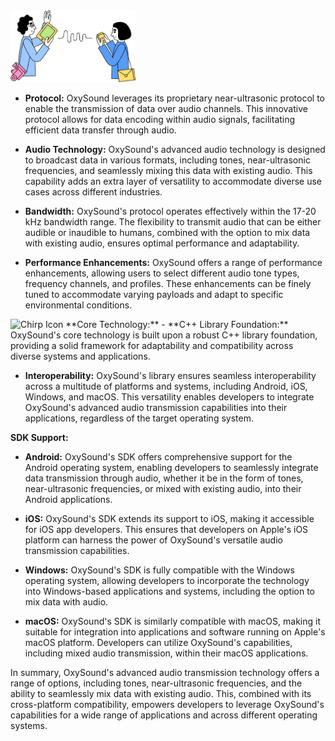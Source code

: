 

<img src="1.png" alt="X Icon" width="200px">



- **Protocol:** OxySound leverages its proprietary near-ultrasonic protocol to enable the transmission of data over audio channels. This innovative protocol allows for data encoding within audio signals, facilitating efficient data transfer through audio.

- **Audio Technology:** OxySound's advanced audio technology is designed to broadcast data in various formats, including tones, near-ultrasonic frequencies, and seamlessly mixing this data with existing audio. This capability adds an extra layer of versatility to accommodate diverse use cases across different industries.

- **Bandwidth:** OxySound's protocol operates effectively within the 17-20 kHz bandwidth range. The flexibility to transmit audio that can be either audible or inaudible to humans, combined with the option to mix data with existing audio, ensures optimal performance and adaptability.

- **Performance Enhancements:** OxySound offers a range of performance enhancements, allowing users to select different audio tone types, frequency channels, and profiles. These enhancements can be finely tuned to accommodate varying payloads and adapt to specific environmental conditions.


<img src="https://web.archive.org/web/20191102043101im_/https://chirp.io/static/Chirp_Icons_All-05-4706424d7d3b7e843dec0d1b3be5f9a4.png" alt="Chirp Icon" width="200px">
**Core Technology:**
- **C++ Library Foundation:** OxySound's core technology is built upon a robust C++ library foundation, providing a solid framework for adaptability and compatibility across diverse systems and applications.

- **Interoperability:** OxySound's library ensures seamless interoperability across a multitude of platforms and systems, including Android, iOS, Windows, and macOS. This versatility enables developers to integrate OxySound's advanced audio transmission capabilities into their applications, regardless of the target operating system.

**SDK Support:**
- **Android:** OxySound's SDK offers comprehensive support for the Android operating system, enabling developers to seamlessly integrate data transmission through audio, whether it be in the form of tones, near-ultrasonic frequencies, or mixed with existing audio, into their Android applications.

- **iOS:** OxySound's SDK extends its support to iOS, making it accessible for iOS app developers. This ensures that developers on Apple's iOS platform can harness the power of OxySound's versatile audio transmission capabilities.

- **Windows:** OxySound's SDK is fully compatible with the Windows operating system, allowing developers to incorporate the technology into Windows-based applications and systems, including the option to mix data with audio.

- **macOS:** OxySound's SDK is similarly compatible with macOS, making it suitable for integration into applications and software running on Apple's macOS platform. Developers can utilize OxySound's capabilities, including mixed audio transmission, within their macOS applications.

In summary, OxySound's advanced audio transmission technology offers a range of options, including tones, near-ultrasonic frequencies, and the ability to seamlessly mix data with existing audio. This, combined with its cross-platform compatibility, empowers developers to leverage OxySound's capabilities for a wide range of applications and across different operating systems.
